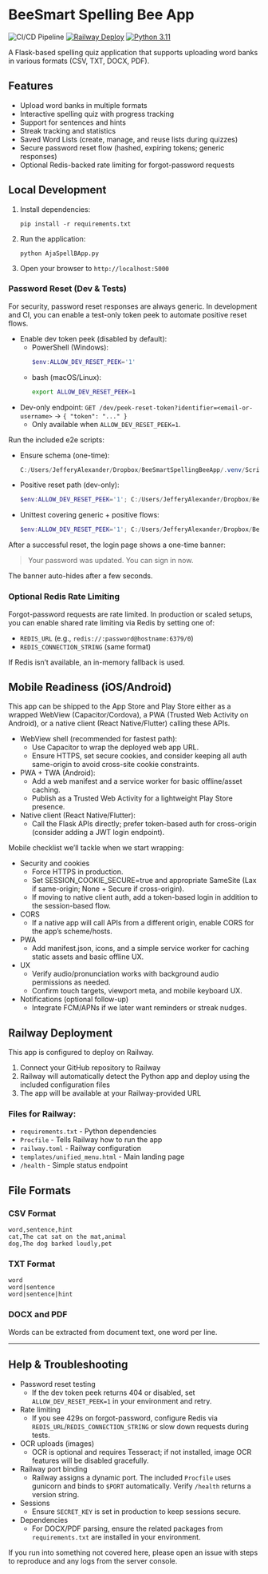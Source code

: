 # BeeSmart Spelling Bee App

![CI/CD Pipeline](https://github.com/jalex0823/BeeSmartSpellingBeeApp/actions/workflows/ci.yml/badge.svg)
[![Railway Deploy](https://img.shields.io/badge/Railway-Deployed-brightgreen)](https://railway.app)
[![Python 3.11](https://img.shields.io/badge/python-3.11-blue.svg)](https://www.python.org/downloads/)

A Flask-based spelling quiz application that supports uploading word banks in various formats (CSV, TXT, DOCX, PDF).

## Features

- Upload word banks in multiple formats
- Interactive spelling quiz with progress tracking
- Support for sentences and hints
- Streak tracking and statistics
- Saved Word Lists (create, manage, and reuse lists during quizzes)
- Secure password reset flow (hashed, expiring tokens; generic responses)
- Optional Redis-backed rate limiting for forgot-password requests

## Local Development

1. Install dependencies:
   ```
   pip install -r requirements.txt
   ```

2. Run the application:
   ```
   python AjaSpellBApp.py
   ```

3. Open your browser to `http://localhost:5000`

### Password Reset (Dev & Tests)

For security, password reset responses are always generic. In development and CI, you can enable a test-only token peek to automate positive reset flows.

- Enable dev token peek (disabled by default):
   - PowerShell (Windows):
      ```powershell
      $env:ALLOW_DEV_RESET_PEEK='1'
      ```
   - bash (macOS/Linux):
      ```bash
      export ALLOW_DEV_RESET_PEEK=1
      ```
- Dev-only endpoint: `GET /dev/peek-reset-token?identifier=<email-or-username>` → `{ "token": "..." }`
   - Only available when `ALLOW_DEV_RESET_PEEK=1`.

Run the included e2e scripts:

- Ensure schema (one-time):
   ```powershell
   C:/Users/JefferyAlexander/Dropbox/BeeSmartSpellingBeeApp/.venv/Scripts/python.exe scripts/ensure_db_schema.py
   ```
- Positive reset path (dev-only):
   ```powershell
   $env:ALLOW_DEV_RESET_PEEK='1'; C:/Users/JefferyAlexander/Dropbox/BeeSmartSpellingBeeApp/.venv/Scripts/python.exe scripts/e2e_positive_reset.py
   ```
- Unittest covering generic + positive flows:
   ```powershell
   $env:ALLOW_DEV_RESET_PEEK='1'; C:/Users/JefferyAlexander/Dropbox/BeeSmartSpellingBeeApp/.venv/Scripts/python.exe test_password_reset_flow.py
   ```

After a successful reset, the login page shows a one-time banner:

> Your password was updated. You can sign in now.

The banner auto-hides after a few seconds.

### Optional Redis Rate Limiting

Forgot-password requests are rate limited. In production or scaled setups, you can enable shared rate limiting via Redis by setting one of:

- `REDIS_URL` (e.g., `redis://:password@hostname:6379/0`)
- `REDIS_CONNECTION_STRING` (same format)

If Redis isn’t available, an in-memory fallback is used.

## Mobile Readiness (iOS/Android)

This app can be shipped to the App Store and Play Store either as a wrapped WebView (Capacitor/Cordova), a PWA (Trusted Web Activity on Android), or a native client (React Native/Flutter) calling these APIs.

- WebView shell (recommended for fastest path):
   - Use Capacitor to wrap the deployed web app URL.
   - Ensure HTTPS, set secure cookies, and consider keeping all auth same-origin to avoid cross-site cookie constraints.
- PWA + TWA (Android):
   - Add a web manifest and a service worker for basic offline/asset caching.
   - Publish as a Trusted Web Activity for a lightweight Play Store presence.
- Native client (React Native/Flutter):
   - Call the Flask APIs directly; prefer token-based auth for cross-origin (consider adding a JWT login endpoint).

Mobile checklist we’ll tackle when we start wrapping:

- Security and cookies
   - Force HTTPS in production.
   - Set SESSION_COOKIE_SECURE=true and appropriate SameSite (Lax if same-origin; None + Secure if cross-origin).
   - If moving to native client auth, add a token-based login in addition to the session-based flow.
- CORS
   - If a native app will call APIs from a different origin, enable CORS for the app’s scheme/hosts.
- PWA
   - Add manifest.json, icons, and a simple service worker for caching static assets and basic offline UX.
- UX
   - Verify audio/pronunciation works with background audio permissions as needed.
   - Confirm touch targets, viewport meta, and mobile keyboard UX.
- Notifications (optional follow-up)
   - Integrate FCM/APNs if we later want reminders or streak nudges.

## Railway Deployment

This app is configured to deploy on Railway.

1. Connect your GitHub repository to Railway
2. Railway will automatically detect the Python app and deploy using the included configuration files
3. The app will be available at your Railway-provided URL

### Files for Railway:

- `requirements.txt` - Python dependencies
- `Procfile` - Tells Railway how to run the app
- `railway.toml` - Railway configuration
- `templates/unified_menu.html` - Main landing page
- `/health` - Simple status endpoint

## File Formats

### CSV Format
```csv
word,sentence,hint
cat,The cat sat on the mat,animal
dog,The dog barked loudly,pet
```

### TXT Format
```
word
word|sentence
word|sentence|hint
```

### DOCX and PDF

Words can be extracted from document text, one word per line.

---

## Help & Troubleshooting

- Password reset testing
   - If the dev token peek returns 404 or disabled, set `ALLOW_DEV_RESET_PEEK=1` in your environment and retry.
- Rate limiting
   - If you see 429s on forgot-password, configure Redis via `REDIS_URL`/`REDIS_CONNECTION_STRING` or slow down requests during tests.
- OCR uploads (images)
   - OCR is optional and requires Tesseract; if not installed, image OCR features will be disabled gracefully.
- Railway port binding
   - Railway assigns a dynamic port. The included `Procfile` uses gunicorn and binds to `$PORT` automatically. Verify `/health` returns a version string.
- Sessions
   - Ensure `SECRET_KEY` is set in production to keep sessions secure.
- Dependencies
   - For DOCX/PDF parsing, ensure the related packages from `requirements.txt` are installed in your environment.

If you run into something not covered here, please open an issue with steps to reproduce and any logs from the server console.
